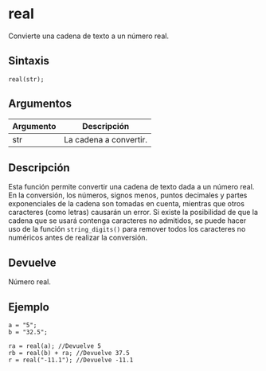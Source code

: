# real

Convierte una cadena de texto a un número real.

## Sintaxis

  
```gml  
real(str);  
```  

## Argumentos

Argumento|Descripción|  
---|---|  
str|La cadena a convertir.|  

## Descripción

Esta función permite convertir una cadena de texto dada a un número real. En la conversión, los números, signos menos, puntos decimales y partes exponenciales de la cadena son tomadas en cuenta, mientras que otros caracteres (como letras) causarán un error. Si existe la posibilidad de que la cadena que se usará contenga caracteres no admitidos, se puede hacer uso de la función `string_digits()` para remover todos los caracteres no numéricos antes de realizar la conversión.

## Devuelve

Número real.

## Ejemplo

  
```gml  
a = "5";  
b = "32.5";  
  
ra = real(a); //Devuelve 5  
rb = real(b) + ra; //Devuelve 37.5  
r = real("-11.1"); //Devuelve -11.1  
```